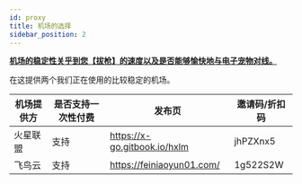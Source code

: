 ```yaml
---
id: proxy
title: 机场的选择
sidebar_position: 2
---
```


<u>**机场的稳定性关乎到您【拔枪】的速度以及是否能够愉快地与电子宠物对线。**</u>

在这提供两个我们正在使用的比较稳定的机场。

| 机场提供方 | 是否支持一次性付费 | 发布页                       | 邀请码/折扣码 |
| ---------- | ------------------ | ---------------------------- | ------------- |
| 火星联盟   | 支持               | https://x-go.gitbook.io/hxlm | jhPZXnx5      |
| 飞鸟云     | 支持               | https://feiniaoyun01.com/    | 1g522S2W      |

